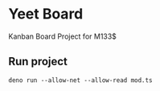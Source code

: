 # Yeet Board
Kanban Board Project for M133$

## Run project
``` deno run --allow-net --allow-read mod.ts ```
